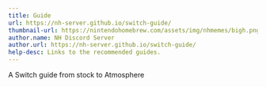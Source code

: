 ```yaml
---
title: Guide
url: https://nh-server.github.io/switch-guide/
thumbnail-url: https://nintendohomebrew.com/assets/img/nhmemes/bigh.png
author.name: NH Discord Server
author.url: https://nh-server.github.io/switch-guide/
help-desc: Links to the recommended guides.
---
```


A Switch guide from stock to Atmosphere
